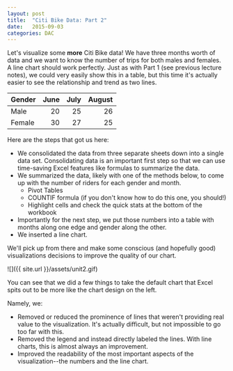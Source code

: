 ```yaml
---
layout: post
title:  "Citi Bike Data: Part 2"
date:   2015-09-03
categories: DAC
---
```

Let's visualize some __more__ Citi Bike data! We have three months worth of data and we want to know the number of trips for both males and females. A line chart should work perfectly. Just as with Part 1 (see previous lecture notes), we could very easily show this in a table, but this time it's actually easier to see the relationship and trend as two lines.

 Gender | June | July | August 
:---|---:|---:|---:
 Male 	| 20 | 25 | 26 
 Female 	| 30 | 27 | 25 

Here are the steps that got us here:

*	We consolidated the data from three separate sheets down into a single data set. Consolidating data is an important first step so that we can use time-saving Excel features like formulas to summarize the data.  
*	We summarized the data, likely with one of the methods below, to come up with the number of riders for each gender and month.
	*	Pivot Tables
	*	COUNTIF formula (if you don't know how to do this one, you should!)
	*	Highlight cells and check the quick stats at the bottom of the workbook
* 	Importantly for the next step, we put those numbers into a table with months along one edge and gender along the other.
* 	We inserted a line chart.

We'll pick up from there and make some conscious (and hopefully good) visualizations decisions to improve the quality of our chart. 

![]({{ site.url }}/assets/unit2.gif)

You can see that we did a few things to take the default chart that Excel spits out to be more like the chart design on the left.

Namely, we:

*	Removed or reduced the prominence of lines that weren't providing real value to the visualization. It's actually difficult, but not impossible to go too far with this.
* Removed the legend and instead directly labeled the lines. With line charts, this is almost always an improvement.
* Improved the readability of the most important aspects of the visualization--the numbers and the line chart.
